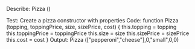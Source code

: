 Describe: Pizza ()

Test: Create a pizza constructor with properties 
Code: function Pizza (topping, toppingPrice, size, sizePrice, cost) {
  this.topping = topping
  this.toppingPrice = toppingPrice
  this.size = size
  this.sizePrice = sizePrice
  this.cost = cost
}
Output: Pizza (["pepperoni","cheese"],0,"small",0,0)